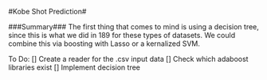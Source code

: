 #Kobe Shot Prediction#

###Summary###
The first thing that comes to mind is using a decision tree, since this is what we did in 189 for these types of datasets.  We could combine this via boosting with Lasso or a kernalized SVM.

To Do:
[] Create a reader for the .csv input data
[] Check which adaboost libraries exist
[] Implement decision tree
